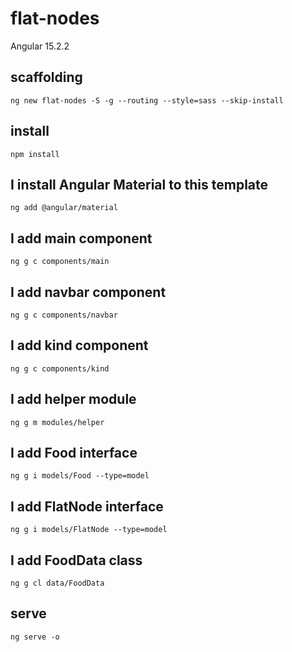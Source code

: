 # flat-nodes

Angular 15.2.2

## scaffolding

```shell
ng new flat-nodes -S -g --routing --style=sass --skip-install
```

## install

```shell
npm install
```

## I install Angular Material to this template

```shell
ng add @angular/material
```

## I add main component

```shell
ng g c components/main
```

## I add navbar component

```shell
ng g c components/navbar
```

## I add kind component

```shell
ng g c components/kind
```

## I add helper module

```shell
ng g m modules/helper
```

## I add Food interface

```shell
ng g i models/Food --type=model
```

## I add FlatNode interface

```shell
ng g i models/FlatNode --type=model
```

## I add FoodData class

```shell
ng g cl data/FoodData
```

## serve

```shell
ng serve -o
```
